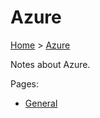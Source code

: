 # Azure

[Home](../readme.md) > [Azure](./readme.md)

Notes about Azure.

Pages:

* [General](./general/readme.md)


